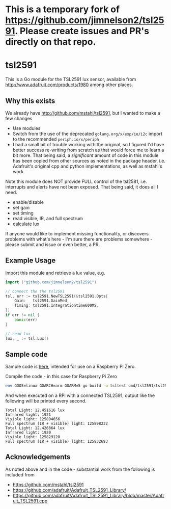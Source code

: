 # This is a temporary fork of https://github.com/jimnelson2/tsl2591. Please create issues and PR's directly on that repo.

# tsl2591

This is a Go module for the TSL2591 lux sensor, available from http://www.adafruit.com/products/1980 among other places.

## Why this exists

We already have http://github.com/mstahl/tsl2591, but I wanted to make a few changes

- Use modules
- Switch from the use of the deprecated `golang.org/x/exp/io/i2c` import to the recommended `periph.io/x/periph`
- I had a small bit of trouble working with the original, so I figured I'd have better success re-writing from scratch as that would force me to learn a bit more. That being said, a _significant_ amount of code in this module has been copied from other sources as noted in the package header, i.e. Adafruit's original cpp and python implementations, as well as mstahl's work.

Note this module does NOT provide FULL control of the tsl2581, i.e. interrupts and alerts have not been exposed. That being said, it does all I need.

- enable/disable
- set gain
- set timing
- read visible, IR, and full spectrum
- calculate lux

If anyone would like to implement missing functionality, or discovers problems with what's here - I'm sure there are problems somewhere - please submit and issue or even better, a PR.

## Example Usage

Import this module and retrieve a lux value, e.g.

```go
import ("github.com/jimnelson2/tsl2591")

// connect the the tsl2591
tsl, err := tsl2591.NewTSL2591(&tsl2591.Opts{
	Gain:   tsl2591.GainMed,
	Timing: tsl2591.Integrationtime600MS,
})
if err != nil {
	panic(err)
}

// read lux
lux, _ := tsl.Lux()
```

## Sample code

Sample code is [here](cmd/tsl2591/tsl2591.go), intended for use on a Raspberry Pi Zero.

Compile the code - in this case for Raspberry Pi Zero

```sh
env GOOS=linux GOARCH=arm GOARM=5 go build -o tsltest cmd/tsl2591/tsl2591.go
```

And when executed on a RPi with a connected TSL2591, output like the following will be printed every second.

```
Total Light: 12.451616 lux
Infrared light: 1921
Visible light: 125894656
Full spectrum (IR + visible) light: 125898232
Total Light: 12.426864 lux
Infrared light: 1920
Visible light: 125829120
Full spectrum (IR + visible) light: 125832693
```

## Acknowledgements

As noted above and in the code - substantial work from the following is included from

- https://github.com/mstahl/tsl2591
- https://github.com/adafruit/Adafruit_TSL2591_Library/
- https://github.com/adafruit/Adafruit_TSL2591_Library/blob/master/Adafruit_TSL2591.cpp
